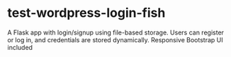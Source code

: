 # test-wordpress-login-fish
A Flask app with login/signup using file-based storage. Users can register or log in, and credentials are stored dynamically. Responsive Bootstrap UI included
